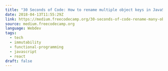 ```yaml
---
title: "30 Seconds of Code: How to rename multiple object keys in JavaScript"
date: 2018-04-13T11:55:29Z
link: https://medium.freecodecamp.org/30-seconds-of-code-rename-many-object-keys-in-javascript-268f279c7bfa?source=rss----336d898217ee---4
source: medium.freecodecamp.org
language: Webdev
tags:
  - tech
  - immutability
  - functional-programming
  - javascript
  - react
draft: false
---
```

